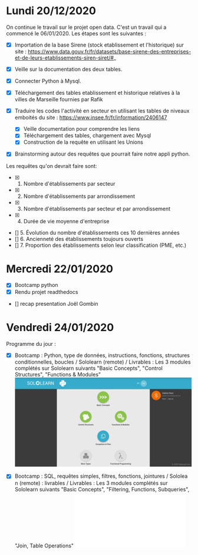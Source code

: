 # Lundi 20/12/2020

On continue le travail sur le projet open data.
C'est un travail qui a commencé le 06/01/2020.
Les étapes sont les suivantes :

-[x] Importation de la base Sirene (stock etablissement et l'historique) sur site :
        https://www.data.gouv.fr/fr/datasets/base-sirene-des-entreprises-et-de-leurs-etablissements-siren-siret/#_

- [x] Veille sur la documentation des deux tables.

- [x] Connecter Python à Mysql.

- [x] Téléchargement des tables etablissement et historique relatives à la villes de Marseille fournies par Rafik

- [x] Traduire les codes l'activité en secteur en utilisant les tables de niveaux emboités du site :
     https://www.insee.fr/fr/information/2406147
     
     - [x] Veille documentation pour comprendre les liens
     - [x] Téléchargement des tables, chargement avec Mysql
     - [x] Construction de la requête en utilisant les Unions

- [x] Brainstorming autour des requêtes que pourrait faire notre appli python.

Les requêtes qu'on devrait faire sont:

- [x] 1. Nombre d'établissements par secteur
- [x] 2. Nombre d'établissements par arrondissement
- [x] 3. Nombre d'établissements par secteur et par arrondissement
- [x] 4. Durée de vie moyenne d'entreprise
- [] 5. Évolution du nombre d'établissements ces 10 dernières années
- [] 6. Ancienneté des établissements toujours ouverts
- [] 7. Proportion des établissements selon leur classification (PME, etc.)

# Mercredi 22/01/2020

- [x] Bootcamp python
- [x] Rendu projet readthedocs
- [] recap presentation Joël Gombin


# Vendredi 24/01/2020

Programme du jour :

- [x] Bootcamp : Python, type de données, instructions, fonctions, structures
conditionnelles, boucles / Sololearn (remote) / Livrables : Les 3 modules
complétés sur Sololearn suivants "Basic Concepts", "Control Structures",
"Functions & Modules"
![python badges](./python_badges.png)

- [x] Bootcamp : SQL, requêtes simples, filtres, fonctions, jointures / Sololea\
n
(remote) : livrables / Livrables : Les 3 modules complétés sur Sololearn
suivants "Basic Concepts", "Filtering, Functions, Subqueries", "Join, Table
Operations"
![certificat SQL](./cert-1060-17192167.pdf)


